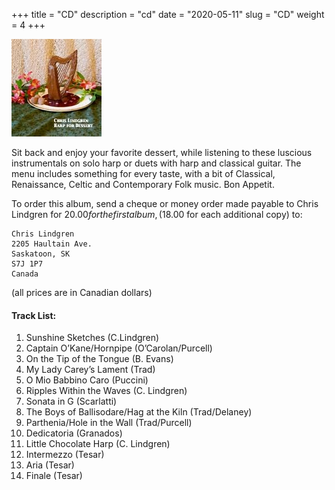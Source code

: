 +++
title = "CD"
description = "cd"
date = "2020-05-11"
slug = "CD"
weight = 4
+++

![title-img-noresize](/images/AlbumCover.jpg)

Sit back and enjoy your favorite dessert, while listening to these luscious instrumentals on solo harp or duets with harp and classical guitar. The menu includes something for every taste, with a bit of Classical, Renaissance, Celtic and Contemporary Folk music. Bon Appetit.

To order this album, send a cheque or money order made payable to Chris Lindgren for $20.00 for the first album, ($18.00 for each additional copy) to:

    Chris Lindgren
    2205 Haultain Ave.
    Saskatoon, SK
    S7J 1P7
    Canada

(all prices are in Canadian dollars)

#### Track List:

1. Sunshine Sketches (C.Lindgren)
1. Captain O’Kane/Hornpipe (O’Carolan/Purcell)
1. On the Tip of the Tongue (B. Evans)
1. My Lady Carey’s Lament (Trad)
1. O Mio Babbino Caro (Puccini)
1. Ripples Within the Waves (C. Lindgren)
1. Sonata in G (Scarlatti)
1. The Boys of Ballisodare/Hag at the Kiln (Trad/Delaney)
1. Parthenia/Hole in the Wall (Trad/Purcell)
1. Dedicatoria (Granados)
1. Little Chocolate Harp (C. Lindgren)
1. Intermezzo (Tesar)
1. Aria (Tesar)
1. Finale (Tesar)
